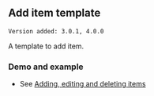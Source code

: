 ## Add item template
`Version added: 3.0.1, 4.0.0`

A template to add item.

### Demo and example
  * See [Adding, editing and deleting items](#adding-editing-and-deleting-items)
